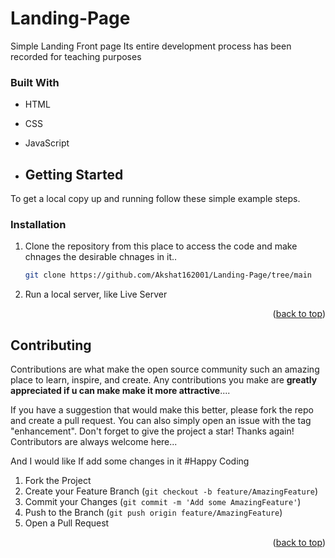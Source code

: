 # Landing-Page
Simple Landing Front page
Its entire development process has been recorded for teaching purposes

### Built With

* HTML
* CSS
* JavaScript

* ## Getting Started

To get a local copy up and running follow these simple example steps.

### Installation

1. Clone the repository from this place to access the code and make chnages the desirable chnages in it..
   ```sh
   git clone https://github.com/Akshat162001/Landing-Page/tree/main
   
   ```
2. Run a local server, like Live Server

<p align="right">(<a href="#readme-top">back to top</a>)</p>

## Contributing

Contributions are what make the open source community such an amazing place to learn, inspire, and create. Any contributions you make are **greatly appreciated if u can make make it more attractive**....

If you have a suggestion that would make this better, please fork the repo and create a pull request. You can also simply open an issue with the tag "enhancement".
Don't forget to give the project a star! Thanks again! Contributors are always welcome here...

And I would like If add some changes in it
#Happy Coding

1. Fork the Project
2. Create your Feature Branch (`git checkout -b feature/AmazingFeature`)
3. Commit your Changes (`git commit -m 'Add some AmazingFeature'`)
4. Push to the Branch (`git push origin feature/AmazingFeature`)
5. Open a Pull Request

<p align="right">(<a href="#readme-top">back to top</a>)</p>
